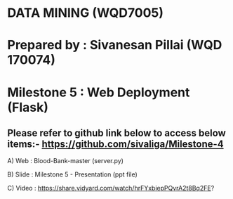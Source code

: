 # DATA MINING (WQD7005)
# Prepared by : Sivanesan Pillai (WQD 170074)
# Milestone 5 : Web Deployment (Flask)

## Please refer to github link below to access below items:- https://github.com/sivaliga/Milestone-4



A) Web : Blood-Bank-master (server.py)

B) Slide : Milestone 5 - Presentation (ppt file)

C) Video : https://share.vidyard.com/watch/hrFYxbiepPQvrA2t8Bq2FE?
